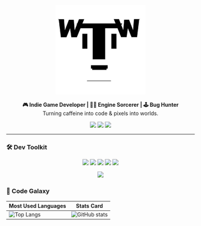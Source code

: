 <!-- Header Banner (single image) -->

<p align="center">
  <img src="https://raw.githubusercontent.com/UndeadSheep/UndeadSheep/main/avatar.jpg" width="240" alt="UndeadSheep" />
</p>

<!-- Tagline -->

<p align="center">
  <strong>🎮 Indie Game Developer  |  🧟‍♂️ Engine Sorcerer  |  🕹️ Bug Hunter</strong><br>
  Turning caffeine into code & pixels into worlds.
</p>

<!-- Social Badges -->

<p align="center">
  <a href="https://steamcommunity.com/id/UndeadSheep"><img src="https://img.shields.io/badge/Steam-000000?style=for-the-badge&logo=steam&logoColor=white"/></a>
  <a href="https://discordapp.com/users/UndeadSheep#8917"><img src="https://img.shields.io/badge/Discord-7289DA?style=for-the-badge&logo=discord&logoColor=white"/></a>
  <a href="https://undeadsheep.itch.io"><img src="https://img.shields.io/badge/Itch.io-FA5C5C?style=for-the-badge&logo=itchdotio&logoColor=white"/></a>
</p>

---

### 🛠️ Dev Toolkit

<p align="center">
  <img src="https://img.shields.io/badge/-C%23-239120?style=for-the-badge&logo=c-sharp&logoColor=white"/>
  <img src="https://img.shields.io/badge/-Lua-2C2D72?style=for-the-badge&logo=lua&logoColor=white"/>
  <img src="https://img.shields.io/badge/-Unity-000000?style=for-the-badge&logo=unity&logoColor=white"/>
  <img src="https://img.shields.io/badge/-QFramework-FF6B35?style=for-the-badge&logo=unity&logoColor=white"/>
  <img src="https://img.shields.io/badge/-FairyGUI-0078D4?style=for-the-badge&logo=unity&logoColor=white"/>
</p>

<!-- Capsule Title -->

<p align="center">
  <img src="https://capsule-render.vercel.app/api?type=waving&color=0d1117&height=160&section=header&text=UndeadSheep&fontSize=60&fontColor=00ffa3&animation=fadeIn" />
</p>

### 🌌 Code Galaxy

| Most Used Languages                                                                                                                                                               | Stats Card                                                                                                                                                        |
| --------------------------------------------------------------------------------------------------------------------------------------------------------------------------------- | ----------------------------------------------------------------------------------------------------------------------------------------------------------------- |
| ![Top Langs](https://github-readme-stats.vercel.app/api/top-langs/?username=UndeadSheep&layout=compact&theme=dark&hide_border=true&bg_color=00000000&langs_count=8&hide=html,css) | ![GitHub stats](https://github-readme-stats.vercel.app/api?username=UndeadSheep&show_icons=true&theme=dark&hide_border=true&bg_color=00000000&count_private=true) |
